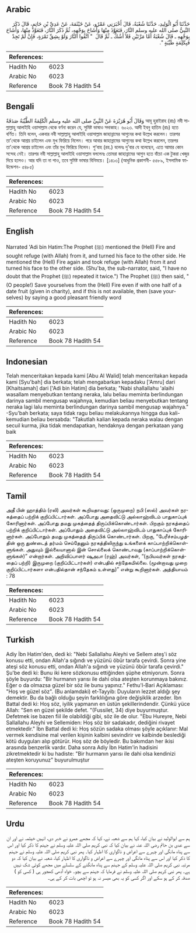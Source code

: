 ## Arabic


<div dir="rtl" lang="ar" style={{fontSize:'larger',backgroundColor:'#f8f9fa',padding:20}}>
حَدَّثَنَا أَبُو الْوَلِيدِ، حَدَّثَنَا شُعْبَةُ، قَالَ أَخْبَرَنِي عَمْرٌو، عَنْ خَيْثَمَةَ، عَنْ عَدِيِّ بْنِ حَاتِمٍ، قَالَ ذَكَرَ النَّبِيُّ صلى الله عليه وسلم النَّارَ، فَتَعَوَّذَ مِنْهَا وَأَشَاحَ بِوَجْهِهِ، ثُمَّ ذَكَرَ النَّارَ، فَتَعَوَّذَ مِنْهَا، وَأَشَاحَ بِوَجْهِهِ ـ قَالَ شُعْبَةُ أَمَّا مَرَّتَيْنِ فَلاَ أَشُكُّ ـ ثُمَّ قَالَ ‏ "‏ اتَّقُوا النَّارَ وَلَوْ بِشِقِّ تَمْرَةٍ، فَإِنْ لَمْ تَجِدْ فَبِكَلِمَةٍ طَيِّبَةٍ ‏"‏‏.‏
</div>
<div style={{backgroundColor:'#f8f9fa',padding:20, marginBottom: 10}}><table> <thead> <tr> <th>References:</th> <th></th> </tr> </thead> <tbody><tr><td>Hadith No</td><td>6023</td></tr><tr><td>Arabic No</td><td>6023</td></tr><tr><td>Reference</td><td>Book 78 Hadith 54</td></tr></tbody></table></div>

## Bengali


<div dir="ltr" lang="bn" style={{fontSize:'larger',backgroundColor:'#f8f9fa',padding:20}}>
وَقَالَ أَبُو هُرَيْرَةَ عَنْ النَّبِيِّ صلى الله عليه وسلم الْكَلِمَةُ الطَّيِّبَةُ صَدَقَةٌ আবূ হুরাইরাহ (রাঃ) নবী সাল্লাল্লাহু আলাইহি ওয়াসাল্লাম থেকে বর্ণনা করেন যে, সুমিষ্ট ভাষাও সদাকাহ। ৬০২৩. আদী ইবনু হাতিম (রাঃ) হতে বর্ণিত। তিনি বলেন, একবার নবী সাল্লাল্লাহু আলাইহি ওয়াসাল্লাম জাহান্নামের আগুনের কথা উল্লেখ করলেন। তারপর তা'থেকে আশ্রয় চাইলেন এবং মুখ ফিরিয়ে নিলেন। পরে আবার জাহান্নামের আগুনের কথা উল্লেখ করলেন, তারপর তা'থেকে আশ্রয় চাইলেন এবং তাঁর মুখ ফিরিয়ে নিলেন। শু‘বাহ (রহ.) বলেনঃ দু’বার যে বলেছেন, এতে আমার কোন সন্দেহ নেই। তারপর নবী সাল্লাল্লাহু আলাইহি ওয়াসাল্লাম বললেনঃ তোমরা জাহান্নামের আগুন হতে বাঁচো এক টুকরা খেজুর দিয়ে হলেও। আর যদি তা না পাও, তবে সুমিষ্ট ভাষার বিনিময়ে। [১৪১৩] (আধুনিক প্রকাশনী- ৫৫৮৯, ইসলামিক ফাউন্ডেশন- ৫৪৮৫)
</div>
<div style={{backgroundColor:'#f8f9fa',padding:20, marginBottom: 10}}><table> <thead> <tr> <th>References:</th> <th></th> </tr> </thead> <tbody><tr><td>Hadith No</td><td>6023</td></tr><tr><td>Arabic No</td><td>6023</td></tr><tr><td>Reference</td><td>Book 78 Hadith 54</td></tr></tbody></table></div>

## English


<div dir="ltr" lang="en" style={{fontSize:'larger',backgroundColor:'#f8f9fa',padding:20}}>
Narrated 'Adi bin Hatim:The Prophet (ﷺ) mentioned the (Hell) Fire and sought refuge (with Allah) from it, and turned his face to the other side. He mentioned the (Hell) Fire again and took refuge (with Allah) from it and turned his face to the other side. (Shu'ba, the sub-narrator, said, "I have no doubt that the Prophet (ﷺ) repeated it twice.") The Prophet (ﷺ) then said, "(O people!) Save yourselves from the (Hell) Fire even if with one half of a date fruit (given in charity), and if this is not available, then (save yourselves) by saying a good pleasant friendly word
</div>
<div style={{backgroundColor:'#f8f9fa',padding:20, marginBottom: 10}}><table> <thead> <tr> <th>References:</th> <th></th> </tr> </thead> <tbody><tr><td>Hadith No</td><td>6023</td></tr><tr><td>Arabic No</td><td>6023</td></tr><tr><td>Reference</td><td>Book 78 Hadith 54</td></tr></tbody></table></div>

## Indonesian


<div dir="ltr" lang="id" style={{fontSize:'larger',backgroundColor:'#f8f9fa',padding:20}}>
Telah menceritakan kepada kami [Abu Al Walid] telah menceritakan kepada kami [Syu'bah] dia berkata; telah mengabarkan kepadaku ['Amru] dari [Khaitsamah] dari ['Adi bin Hatim] dia berkata; "Nabi shallallahu 'alaihi wasallam menyebutkan tentang neraka, lalu beliau meminta berlindungan darinya sambil mengusap wajahnya, kemudian beliau menyebutkan tentang neraka lagi lalu meminta berlindungan darinya sambil mengusap wajahnya." -Syu'bah berkata; saya tidak ragu beliau melakukannya hingga dua kali- kemudian beliau bersabda: "Takutlah kalian kepada neraka walau dengan secuil kurma, jika tidak mendapatkan, hendaknya dengan perkataan yang baik
</div>
<div style={{backgroundColor:'#f8f9fa',padding:20, marginBottom: 10}}><table> <thead> <tr> <th>References:</th> <th></th> </tr> </thead> <tbody><tr><td>Hadith No</td><td>6023</td></tr><tr><td>Arabic No</td><td>6023</td></tr><tr><td>Reference</td><td>Book 78 Hadith 54</td></tr></tbody></table></div>

## Tamil


<div dir="ltr" lang="ta" style={{fontSize:'larger',backgroundColor:'#f8f9fa',padding:20}}>
அதீ பின் ஹாத்திம் (ரலி) அவர்கள் கூறியதாவது: (ஒருமுறை) நபி (ஸல்) அவர்கள் நரகத்தைப் பற்றிக் குறிப்பிட்டார்கள். அப்போது அதைவிட்டு அல்லாஹ்விடம் பாதுகாப்புக் கோரினார்கள். அப்போது தமது முகத்தைத் திருப்பிக்கொண்டார்கள். பிறகும் நரகத்தைப் பற்றிக் குறிப்பிட்டார்கள். அப்போதும் அதைவிட்டு அல்லாஹ்விடம் பாதுகாப்புக் கோரினார்கள். அப்போதும் தமது முகத்தைத் திருப்பிக் கொண்டார்கள். பிறகு, “பேரீச்சம்பழத்தின் ஒரு துண்டைத் தர்மம் செய்தேனும் நரகத்திலிருந்து உங்களைக் காப்பாற்றிக்கொள்ளுங்கள். அதுவும் இல்லையானால் இன் சொல்லைக் கொண்டாவது (காப்பாற்றிக்கொள்ளுங்கள்)” என்றார்கள். அறிவிப்பாளர் ஷுஅபா (ரஹ்) அவர்கள், “(நபியவர்கள் நரகத்தைப் பற்றி) இருமுறை (குறிப்பிட்டார்கள்) என்பதில் சந்தேகமில்லை. (மூன்றாவது முறை குறிப்பிட்டார்களா என்பதில்தான் சந்தேகம் உள்ளது)” என்று கூறினார்கள். அத்தியாயம் : 78
</div>
<div style={{backgroundColor:'#f8f9fa',padding:20, marginBottom: 10}}><table> <thead> <tr> <th>References:</th> <th></th> </tr> </thead> <tbody><tr><td>Hadith No</td><td>6023</td></tr><tr><td>Arabic No</td><td>6023</td></tr><tr><td>Reference</td><td>Book 78 Hadith 54</td></tr></tbody></table></div>

## Turkish


<div dir="ltr" lang="tr" style={{fontSize:'larger',backgroundColor:'#f8f9fa',padding:20}}>
Adiy İbn Hatim'den, dedi ki: "Nebi Sallallahu Aleyhi ve Sellem ateş'i söz konusu etti, ondan Allah'a sığındı ve yüzünü öbür tarafa çevirdi. Sonra yine ateşi söz konusu etti, ondan Allah'a sığındı ve yüzünü öbür tarafa çevirdi." Şu'be dedi ki: Bunu iki kere sözkonusu ettiğinden şüphe etmiyorum. Sonra şöyle buyurdu: "Bir hurmanın yarısı ile dahi olsa ateşten korunmaya bakınız. Eğer o da olmazsa güzel bir söz ile bunu yapınız." Fethu'l-Bari Açıklaması: "Hoş ve güzel söz". (Bu anlamdaki) et-Tayyib: Duyuların lezzet aldığı şey demektir. Bu da bağlı olduğu şeyin farklılığına göre değişiklik arzeder. İbn Battal dedi ki: Hoş söz, iyilik yapmanın en üstün şekillerindendir. Çünkü yüce Allah: "Sen en güzel şekilde defet. "(Fussilet, 34) diye buyurmuştur. Defetmek ise bazen fiil ile olabildiği gibi, söz ile de olur. "Ebu Hureyre, Nebi Sallallahu Aleyhi ve Sellemiden: Hoş söz bir sadakadır, dediğini rivayet etmektedir." İbn Battal dedi ki: Hoş sözün sadaka olması şöyle açıklanır: Mal vermek kendisine mal verilen kişinin kalbini sevindirir ve kalbinde beslediği kötü duyguları alıp götürür. Hoş söz de böyledir. Bu bakımdan her ikisi arasında benzerlik vardır. Daha sonra Adiy İbn Hatim'in hadisini zikretmektedir ki bu hadiste: "Bir hurmanın yarısı ile dahi olsa kendinizi ateşten koruyunuz" buyurulmuştur
</div>
<div style={{backgroundColor:'#f8f9fa',padding:20, marginBottom: 10}}><table> <thead> <tr> <th>References:</th> <th></th> </tr> </thead> <tbody><tr><td>Hadith No</td><td>6023</td></tr><tr><td>Arabic No</td><td>6023</td></tr><tr><td>Reference</td><td>Book 78 Hadith 54</td></tr></tbody></table></div>

## Urdu


<div dir="rtl" lang="ur" style={{fontSize:'larger',backgroundColor:'#f8f9fa',padding:20}}>
ہم سے ابوالولید نے بیان کیا، کہا ہم سے شعبہ نے، کہا کہ مجھے عمرو نے خبر دی، انہیں خیثمہ نے اور ان سے عدی بن حاتم رضی اللہ عنہ نے بیان کیا کہ نبی کریم صلی اللہ علیہ وسلم نے جہنم کا ذکر کیا اور اس سے پناہ مانگی اور چہرے سے اعراض و ناگواری کا اظہار کیا۔ پھر نبی کریم صلی اللہ علیہ وسلم نے جہنم کا ذکر کیا اور اس سے پناہ مانگی اور چہرے سے اعراض و ناگواری کا اظہار کیا، شعبہ نے بیان کیا کہ دو مرتبہ نبی کریم صلی اللہ علیہ وسلم کے جہنم سے پناہ مانگنے کے سلسلے میں مجھے کوئی شک نہیں ہے۔ پھر نبی کریم صلی اللہ علیہ وسلم نے فرمایا کہ جہنم سے بچو۔ خواہ آدھی کھجور ہی ( کسی کو ) صدقہ کر کے ہو سکے اور اگر کسی کو یہ بھی میسر نہ ہو تو اچھی بات کر کے ہی۔
</div>
<div style={{backgroundColor:'#f8f9fa',padding:20, marginBottom: 10}}><table> <thead> <tr> <th>References:</th> <th></th> </tr> </thead> <tbody><tr><td>Hadith No</td><td>6023</td></tr><tr><td>Arabic No</td><td>6023</td></tr><tr><td>Reference</td><td>Book 78 Hadith 54</td></tr></tbody></table></div>